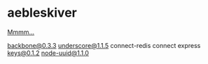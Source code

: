 # aebleskiver

[Mmmm...](http://en.wikipedia.org/wiki/%C3%86bleskiver)

backbone@0.3.3
underscore@1.1.5
connect-redis
connect
express
keys@0.1.2
node-uuid@1.1.0
